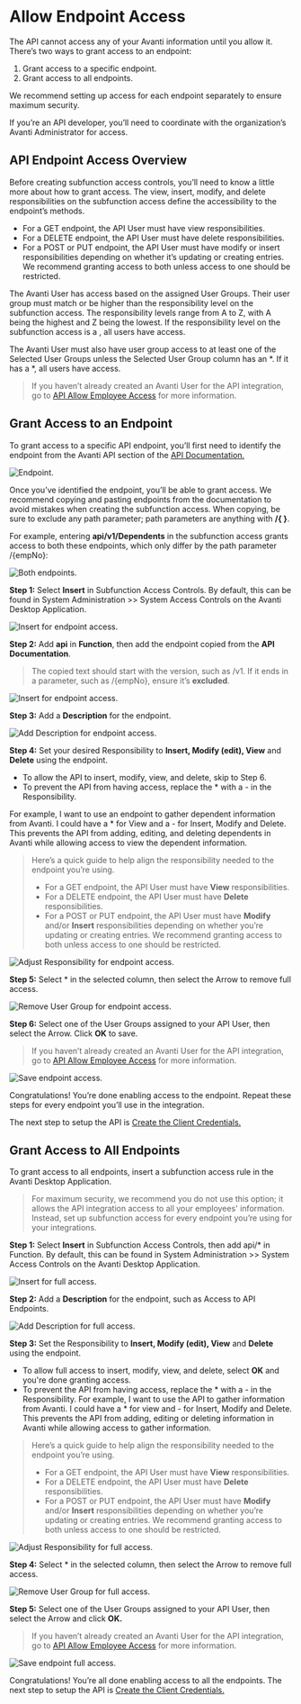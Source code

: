 # Allow Endpoint Access

The API cannot access any of your Avanti information until you allow it. There’s two ways to grant access to an endpoint:
1. Grant access to a specific endpoint. 
2. Grant access to all endpoints. 

We recommend setting up access for each endpoint separately to ensure maximum security. 

If you’re an API developer, you’ll need to coordinate with the organization’s Avanti Administrator for access. 

## API Endpoint Access Overview
Before creating subfunction access controls, you’ll need to know a little more about how to grant access. The view, insert, modify, and delete responsibilities on the subfunction access define the accessibility to the endpoint’s methods.
- For a GET endpoint, the API User must have view responsibilities.
- For a DELETE endpoint, the API User must have delete responsibilities.
- For a POST or PUT endpoint, the API User must have modify or insert responsibilities depending on whether it’s updating or creating entries. We recommend granting access to both unless access to one should be restricted.

The Avanti User has access based on the assigned User Groups. Their user group must match or be higher than the responsibility level on the subfunction access. The responsibility levels range from A to Z, with A being the highest and Z being the lowest. If the responsibility level on the subfunction access is a , all users have access.

The Avanti User must also have user group access to at least one of the Selected User Groups unless the Selected User Group column has an &ast;. If it has a &ast;, all users have access.

<!-- theme: info -->
>If you haven’t already created an Avanti User for the API integration, go to [API Allow Employee Access](https://avanti.stoplight.io/docs/avanti-api/ZG9jOjgxNDM2NzA-employee-access) for more information. 

## Grant Access to an Endpoint

To grant access to a specific API endpoint, you’ll first need to identify the endpoint from the Avanti API section of the [API Documentation.](https://avanti.stoplight.io/) 

![Endpoint.](../assets/images/Endpoint.png)

Once you’ve identified the endpoint, you’ll be able to grant access. We recommend copying and pasting endpoints from the documentation to avoid mistakes when creating the subfunction access. When copying, be sure to exclude any path parameter; path parameters are anything with **/{  }**.  

For example, entering **api/v1/Dependents** in the subfunction access grants access to both these endpoints, which only differ by the path parameter /{empNo}:  

![Both endpoints.](../assets/images/EndpointsDependants.png)

**Step 1:** Select **Insert** in Subfunction Access Controls.
By default, this can be found in System Administration >> System Access Controls on the Avanti Desktop Application.

![Insert for endpoint access. ](../assets/images/EndpointAccessInsert.png)

**Step 2:** Add **api** in **Function**, then add the endpoint copied from the **API Documentation**.

<!-- theme: info -->
>The copied text should start with the version, such as /v1. If it ends in a parameter, such as /{empNo}, ensure it’s **excluded**. 

![Insert for endpoint access. ](../assets/images/EndpointAccessFunction.png)

**Step 3:** Add a **Description** for the endpoint. 

![Add Description for endpoint access. ](../assets/images/EndpointAccessDescription.png)

**Step 4:** Set your desired Responsibility to **Insert, Modify (edit), View** and **Delete** using the endpoint. 

- To allow the API to insert, modify, view, and delete, skip to Step 6. 
- To prevent the API from having access, replace the &ast; with a - in the Responsibility. 

For example, I want to use an endpoint to gather dependent information from Avanti. I could have a &ast; for View and a - for Insert, Modify and Delete. This prevents the API from adding, editing, and deleting dependents in Avanti while allowing access to view the dependent information. 
<!-- theme: info -->
>Here’s a quick guide to help align the responsibility needed to the endpoint you’re using. 
>- For a GET endpoint, the API User must have **View** responsibilities.
>- For a DELETE endpoint, the API User must have **Delete** responsibilities.
>- For a POST or PUT endpoint, the API User must have **Modify** and/or **Insert** responsibilities depending on whether you’re updating or creating entries. We recommend granting access to both unless access to one should be restricted.

![Adjust Responsibility for endpoint access. ](../assets/images/EndpointAccessResponsibility.png)

**Step 5:** Select &ast; in the selected column, then select the Arrow to remove full access.

![Remove User Group for endpoint access. ](../assets/images/EndpointAccessRemoveWildcard.png)

**Step 6:** Select one of the User Groups assigned to your API User, then select the Arrow. Click **OK** to save. 

<!-- theme: info -->
>If you haven’t already created an Avanti User for the API integration, go to [API Allow Employee Access](https://avanti.stoplight.io/docs/avanti-api/ZG9jOjgxNDM2NzA-employee-access) for more information. 

![Save endpoint access. ](../assets/images/EndpointAccessOk.png)

Congratulations! You’re done enabling access to the endpoint. Repeat these steps for every endpoint you’ll use in the integration.

The next step to setup the API is [Create the Client Credentials.](https://avanti.stoplight.io/docs/avanti-api/ZG9jOjgxNDM2NjY-client-credentials) 

## Grant Access to All Endpoints

To grant access to all endpoints, insert a subfunction access rule in the Avanti Desktop Application. 

<!-- theme: warning -->
>For maximum security, we recommend you do not use this option; it allows the API integration access to all your employees' information. Instead, set up subfunction access for every endpoint you’re using for your integrations.

**Step 1:** Select **Insert** in Subfunction Access Controls, then add api/* in Function. 
By default, this can be found in System Administration >> System Access Controls on the Avanti Desktop Application.

![Insert for full access. ](../assets/images/FullAccessFunction.png)

**Step 2:** Add a **Description** for the endpoint, such as Access to API Endpoints.  

![Add Description for full access. ](../assets/images/FullAccessDescription.png)

**Step 3:** Set the Responsibility to **Insert, Modify (edit), View** and **Delete** using the endpoint. 

- To allow full access to insert, modify, view, and delete, select **OK** and you're done granting access.  
- To prevent the API  from having access, replace the &ast; with a - in the Responsibility. For example, I want to use the API to gather information from Avanti. I could have a &ast; for view and - for Insert, Modify and Delete. This prevents the API from adding, editing or deleting information in Avanti while allowing access to gather information. 

<!-- theme: info -->
>Here’s a quick guide to help align the responsibility needed to the endpoint you’re using. 
>- For a GET endpoint, the API User must have **View** responsibilities.
>- For a DELETE endpoint, the API User must have **Delete** responsibilities.
>- For a POST or PUT endpoint, the API User must have **Modify** and/or **Insert** responsibilities depending on whether you’re updating or creating entries. We recommend granting access to both unless access to one should be restricted.

![Adjust Responsibility for full access. ](../assets/images/FullAccessResponsibility.png)

**Step 4:** Select &ast; in the selected column, then select the Arrow to remove full access. 

![Remove User Group for full access. ](../assets/images/FullAccessRemoveWildcard.png)

**Step 5:** Select one of the User Groups assigned to your API User, then select the Arrow and click **OK.**

<!-- theme: info -->
>If you haven’t already created an Avanti User for the API integration, go to [API Allow Employee Access](https://avanti.stoplight.io/docs/avanti-api/ZG9jOjgxNDM2NzA-employee-access) for more information. 

![Save endpoint full access. ](../assets/images/FullAccessOk.png)

Congratulations! You’re all done enabling access to all the endpoints. The next step to setup the API is [Create the Client Credentials.](https://avanti.stoplight.io/docs/avanti-api/ZG9jOjgxNDM2NjY-client-credentials) 

